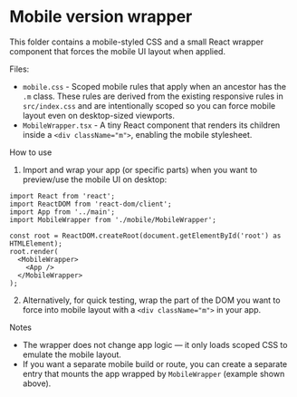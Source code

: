 # Mobile version wrapper

This folder contains a mobile-styled CSS and a small React wrapper component that forces the mobile UI layout when applied.

Files:

- `mobile.css` - Scoped mobile rules that apply when an ancestor has the `.m` class. These rules are derived from the existing responsive rules in `src/index.css` and are intentionally scoped so you can force mobile layout even on desktop-sized viewports.
- `MobileWrapper.tsx` - A tiny React component that renders its children inside a `<div className="m">`, enabling the mobile stylesheet.

How to use

1. Import and wrap your app (or specific parts) when you want to preview/use the mobile UI on desktop:

```tsx
import React from 'react';
import ReactDOM from 'react-dom/client';
import App from '../main';
import MobileWrapper from './mobile/MobileWrapper';

const root = ReactDOM.createRoot(document.getElementById('root') as HTMLElement);
root.render(
  <MobileWrapper>
    <App />
  </MobileWrapper>
);
```

2. Alternatively, for quick testing, wrap the part of the DOM you want to force into mobile layout with a `<div className="m">` in your app.

Notes

- The wrapper does not change app logic — it only loads scoped CSS to emulate the mobile layout.
- If you want a separate mobile build or route, you can create a separate entry that mounts the app wrapped by `MobileWrapper` (example shown above).
